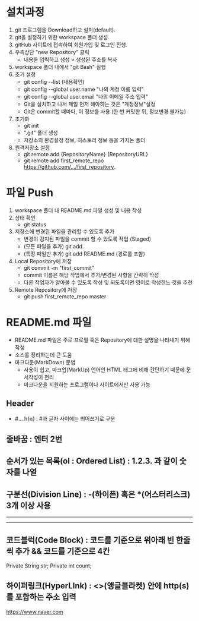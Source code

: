 # 설치과정
1. git 프로그램을 Download하고 설치(default).
2. git을 설정하기 위한 workspace 폴더 생성.
3. gitHub 사이트에 접속하여 회원가입 및 로그인 진행.
4. 우측상단 "new Repository" 클릭
   * 내용을 입력하고 생성 > 생성된 주소를 복사
5. workspace 폴더 내에서 "git Bash" 실행
6. 초기 설정
   * git config --list (내용확인)
   * git config --global user.name "나의 계정 이름 입력"
   * git config --global user.email "나의 이메일 주소 입력"
   * Git을 설치하고 나서 제일 먼저 해야하는 것은 "계정정보"설정
   * Git은 commit할 때마다, 이 정보를 사용
     (한 번 커밋한 뒤, 정보변경 불가능)
7. 초기화
   * git init
   * ".git" 폴더 생성
   * 저장소의 환경설정 정보, 히스토리 정보 등을 가지는 폴더
8. 원격저장소 설정
   * git remote add {RepositoryName} {RepositoryURL}
   * git remote add first_remote_repo https://github.com/.../first_repository.

# 파일 Push
1. workspace 폴더 내 README.md 파일 생성 및 내용 작성
2. 상태 확인
   * git status
3. 저장소에 변경된 파일을 관리할 수 있도록 추가
   * 변경이 감지된 파일을 commit 할 수 있도록 작업 (Staged)
   * (모든 파일을 추가) git add. 
   * (특정 파일만 추가) git add README.md (경로를 포함)
4. Local Repository에 저장
   * git commit -m "first_commit"
   * commit 이름은 해당 작업에서 추가/변경된 사항을 간략히 작성
   * 다른 작업자가 알아볼 수 있도록 작성 및 되도록이면 영어로 작성한느 것을 추천
5. Remote Repository에 저장
   * git push first_remote_repo master

# README.md 파일
* README.md 파일은 주로 프로필 혹은 Repository에 대한 설명을 나타내기 위해 작성
* 소스를 정리하는데 큰 도움
* 마크다운(MarkDown) 문법
  - 사용이 쉽고, 마크업(MarkUp) 언어인 HTML 태그에 비해 간단하기 때문에 문서작성이 편리
  - 마크다운을 지원하는 프로그램이나 사이트에서만 사용 가능
## Header
  * #... h{n} : #과 글자 사이에는 띄어쓰기로 구분
## 줄바꿈 : 엔터 2번 

## 순서가 있는 목록(ol : Ordered List) : 1.2.3. 과 같이 숫자를 나열

## 구분선(Division Line) : -(하이픈) 혹은 *(어스터리스크) 3개 이상 사용
***
---

## 코드블럭(Code Block) : 코드를 기준으로 위아래 빈 한줄씩 추가 && 코드를 기준으로 4칸 

   Private String str;
   Private int count;

## 하이퍼링크(HyperLInk) : <>(앵글블라켓) 안에 http(s)를 포함하는 주소 입력
<https://www.naver.com>











